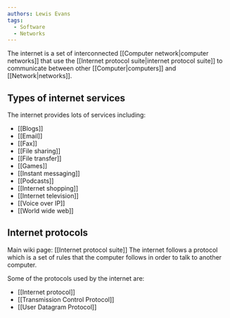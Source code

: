 ```yaml
---
authors: Lewis Evans
tags:
  - Software
  - Networks
---
```

The internet is a set of interconnected [[Computer network|computer networks]] that use the [[Internet protocol suite|internet protocol suite]] to communicate between other [[Computer|computers]] and [[Network|networks]].

## Types of internet services
The internet provides lots of services including:
- [[Blogs]]
- [[Email]]
- [[Fax]]
- [[File sharing]]
- [[File transfer]]
- [[Games]]
- [[Instant messaging]]
- [[Podcasts]]
- [[Internet shopping]]
- [[Internet television]]
- [[Voice over IP]]
- [[World wide web]]

## Internet protocols
Main wiki page: [[Internet protocol suite]]
The internet follows a protocol which is a set of rules that the computer follows in order to talk to another computer.

Some of the protocols used by the internet are:
- [[Internet protocol]]
- [[Transmission Control Protocol]]
- [[User Datagram Protocol]]
